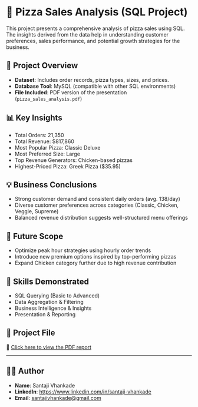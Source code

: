 # 🍕 Pizza Sales Analysis (SQL Project)

This project presents a comprehensive analysis of pizza sales using SQL. The insights derived from the data help in understanding customer preferences, sales performance, and potential growth strategies for the business.

## 📁 Project Overview

- **Dataset**: Includes order records, pizza types, sizes, and prices.
- **Database Tool**: MySQL (compatible with other SQL environments)
- **File Included**: PDF version of the presentation (`pizza_sales_analysis.pdf`)

## 📊 Key Insights

- Total Orders: 21,350  
- Total Revenue: $817,860  
- Most Popular Pizza: Classic Deluxe  
- Most Preferred Size: Large  
- Top Revenue Generators: Chicken-based pizzas  
- Highest-Priced Pizza: Greek Pizza ($35.95)

## 💡 Business Conclusions

- Strong customer demand and consistent daily orders (avg. 138/day)
- Diverse customer preferences across categories (Classic, Chicken, Veggie, Supreme)
- Balanced revenue distribution suggests well-structured menu offerings

## 🚀 Future Scope

- Optimize peak hour strategies using hourly order trends
- Introduce new premium options inspired by top-performing pizzas
- Expand Chicken category further due to high revenue contribution

## 🧠 Skills Demonstrated

- SQL Querying (Basic to Advanced)
- Data Aggregation & Filtering
- Business Intelligence & Insights
- Presentation & Reporting

## 📄 Project File

🔗 [Click here to view the PDF report](https://santajivhankade.github.io/pizzahut_sales_analysis_sql/pizzahut_sales_analysis-sql.pdf)

---

## 🧑‍💻 Author

- **Name**: Santaji Vhankade  
- **LinkedIn**: https://www.linkedin.com/in/santaji-vhankade
- **Email**: santajivhankade@gmail.com
